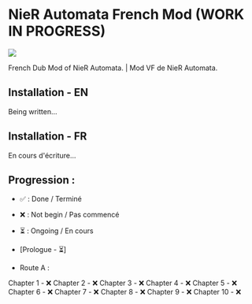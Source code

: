 # NieR Automata French Mod (WORK IN PROGRESS)
<img src="https://img.clostro.tk/NAVFLOGO.png" />


French Dub Mod of NieR Automata. | Mod VF de NieR Automata.

## Installation - EN 
Being written...

## Installation - FR
En cours d'écriture...

## Progression :

  - ✅ : Done / Terminé
  - ❌ : Not begin / Pas commencé
  - ⏳ : Ongoing / En cours

- [Prologue - ⏳]

- Route A :

Chapter 1 - ❌
Chapter 2 - ❌
Chapter 3 - ❌
Chapter 4 - ❌
Chapter 5 - ❌
Chapter 6 - ❌
Chapter 7 - ❌
Chapter 8 - ❌
Chapter 9 - ❌
Chapter 10 - ❌
